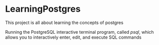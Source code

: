 # LearningPostgres
This project is all about learning the concepts of postgres

Running the PostgreSQL interactive terminal program, called *psql*, which allows you to interactively enter, edit, and execute SQL commands
